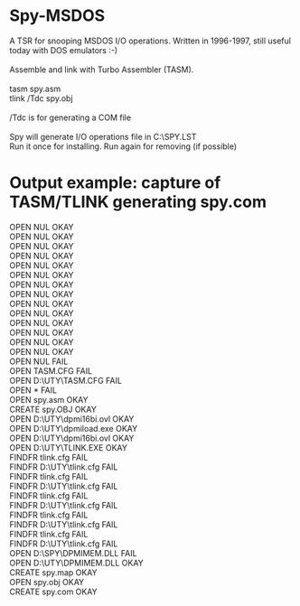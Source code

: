 # Spy-MSDOS
A TSR for snooping MSDOS I/O operations. Written in 1996-1997, still useful today with DOS emulators :-)<br />
<br />
Assemble and link with Turbo Assembler (TASM).<br />
<br />
tasm spy.asm<br />
tlink /Tdc spy.obj<br />
<br />
/Tdc is for generating a COM file<br />
<br />
Spy will generate I/O operations file in C:\SPY.LST
<br />
Run it once for installing. Run again for removing (if possible)
<br />
# Output example: capture of TASM/TLINK generating spy.com
OPEN   NUL OKAY<br />
OPEN   NUL OKAY<br />
OPEN   NUL OKAY<br />
OPEN   NUL OKAY<br />
OPEN   NUL OKAY<br />
OPEN   NUL OKAY<br />
OPEN   NUL OKAY<br />
OPEN   NUL OKAY<br />
OPEN   NUL OKAY<br />
OPEN   NUL OKAY<br />
OPEN   NUL OKAY<br />
OPEN   NUL OKAY<br />
OPEN   NUL OKAY<br />
OPEN   NUL OKAY<br />
OPEN   NUL FAIL<br />
OPEN   TASM.CFG FAIL<br />
OPEN   D:\UTY\TASM.CFG FAIL<br />
OPEN   * FAIL<br />
OPEN   spy.asm OKAY<br />
CREATE spy.OBJ OKAY<br />
OPEN   D:\UTY\dpmi16bi.ovl OKAY<br />
OPEN   D:\UTY\dpmiload.exe OKAY<br />
OPEN   D:\UTY\dpmi16bi.ovl OKAY<br />
OPEN   D:\UTY\TLINK.EXE OKAY<br />
FINDFR tlink.cfg FAIL<br />
FINDFR D:\UTY\tlink.cfg FAIL<br />
FINDFR tlink.cfg FAIL<br />
FINDFR D:\UTY\tlink.cfg FAIL<br />
FINDFR tlink.cfg FAIL<br />
FINDFR D:\UTY\tlink.cfg FAIL<br />
FINDFR tlink.cfg FAIL<br />
FINDFR D:\UTY\tlink.cfg FAIL<br />
FINDFR tlink.cfg FAIL<br />
FINDFR D:\UTY\tlink.cfg FAIL<br />
OPEN   D:\SPY\DPMIMEM.DLL FAIL<br />
OPEN   D:\UTY\DPMIMEM.DLL OKAY<br />
CREATE spy.map OKAY<br />
OPEN   spy.obj OKAY<br />
CREATE spy.com OKAY<br />
